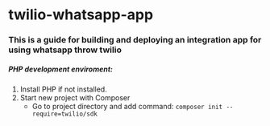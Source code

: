# twilio-whatsapp-app

### This is a guide for building and deploying an integration app for using whatsapp throw twilio

##### PHP development enviroment:

1. Install PHP if not installed.
2. Start new project with Composer
   - Go to project directory and add command:
     `composer init --require=twilio/sdk`

